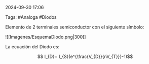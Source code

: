 2024-09-30 17:06

Tags: #Analoga #Diodos

Elemento de 2 terminales semiconductor con el siguiente símbolo:

![[Imagenes/EsquemaDiodo.png|300]]

La ecuación del Diodo es:


$$ I_{D}= I_{S}(e^{\frac{V_{D}}{nV_{T}}}-1)$$
